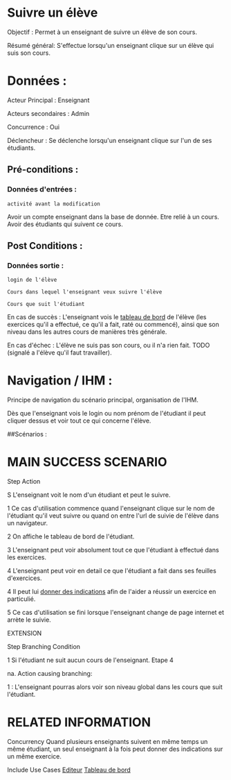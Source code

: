 # Suivre un élève


Objectif :  Permet à un enseignant de suivre un élève de son cours.

Résumé général: S'effectue lorsqu'un enseignant clique sur un élève qui suis son cours.

# Données :

Acteur Principal : Enseignant

Acteurs secondaires : Admin

Concurrence : Oui

Déclencheur : Se déclenche lorsqu'un enseignant clique sur l'un de ses étudiants.

## Pré-conditions :

### Données d'entrées :

	activité avant la modification

Avoir un compte enseignant dans la base de donnée.
Etre relié à un cours.
Avoir des étudiants qui suivent ce cours.


## Post Conditions :

### Données sortie :
	login de l'élève

	Cours dans lequel l'enseignant veux suivre l'élève

	Cours que suit l'étudiant


En cas de succès : L'enseignant vois le [tableau de bord](/tableaudebors.md) de l'élève (les exercices qu'il a effectué, ce qu'il a fait, raté ou commencé), ainsi que son niveau dans les autres cours de manières très générale.

En cas d'échec : L'élève ne suis pas son cours, ou il n'a rien fait. TODO (signalé a l'élève qu'il faut travailler).

# Navigation / IHM  :

Principe de navigation du scénario principal, organisation de l'IHM.

Dès que l'enseignant vois le login ou nom prénom de l'étudiant il peut cliquer dessus et voir tout ce qui concerne l'élève.

##Scénarios :

# MAIN SUCCESS SCENARIO

Step    Action

S    L'enseignant voit le nom d'un étudiant et peut le suivre.

1    Ce cas d'utilisation commence quand l'enseignant clique sur le nom de l'étudiant qu'il veut suivre ou quand on entre l'url de suivie de l'élève dans un navigateur.

2    On affiche le tableau de bord de l'étudiant.

3    L'enseignant peut voir absolument tout ce que l'étudiant à effectué dans les exercices.

4	 L'enseignant peut voir en detail ce que l'étudiant a fait dans ses feuilles d'exercices.

4	 Il peut lui [donner des indications](/editeur.md) afin de l'aider a réussir un exercice en particulié.

5    Ce cas d'utilisation se fini lorsque l'enseignant change de page internet et arrète le suivie.

EXTENSION 

Step    Branching Condition

1	 Si l'étudiant ne suit aucun cours de l'enseignant. Etape 4

na.  Action causing branching:

1 : L'enseignant pourras alors voir son niveau global dans les cours que suit l'étudiant.


# RELATED INFORMATION

Concurrency    Quand plusieurs enseignants suivent en même temps un même étudiant, un seul enseignant à la fois peut donner des indications sur un même exercice.

Include Use Cases    [Editeur](/editeur.md) [Tableau de bord](/tableaudebord.md)
 
<!---
Author : Jordan
Validator : name
-->